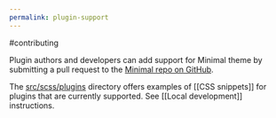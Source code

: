 ```yaml
---
permalink: plugin-support
---
```

#contributing

Plugin authors and developers can add support for Minimal theme by submitting a pull request to the [Minimal repo on GitHub](https://github.com/kepano/obsidian-minimal).

The [src/scss/plugins](https://github.com/kepano/obsidian-minimal/tree/master/src/scss/plugins) directory offers examples of [[CSS snippets]] for plugins that are currently supported. See [[Local development]] instructions.

